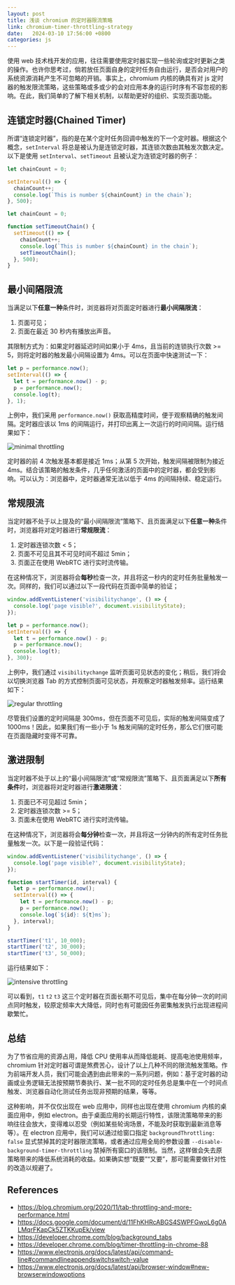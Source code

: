 ```yaml
---
layout: post
title: 浅谈 chromium 的定时器限流策略
link: chromium-timer-throttling-strategy
date:   2024-03-10 17:56:00 +0800
categories: js
---
```


使用 web 技术栈开发的应用，往往需要使用定时器实现一些轮询或定时更新之类的操作。也许你思考过，倘若放任页面自身的定时任务自由运行，是否会对用户的系统资源消耗产生不可忽略的开销。事实上，chromium 内核的确具有对 js 定时器的触发限流策略，这些策略或多或少的会对应用本身的运行时序有不容忽视的影响。在此，我们简单的了解下相关机制，以帮助更好的组织、实现页面功能。

## 连锁定时器(Chained Timer)

所谓“连锁定时器”，指的是在某个定时任务回调中触发的下一个定时器。根据这个概念，`setInterval` 将总是被认为是连锁定时器，其连锁次数由其触发次数决定。以下是使用 `setInterval`、`setTimeout` 且被认定为连锁定时器的例子：

```js
let chainCount = 0;

setInterval(() => {
  chainCount++;
  console.log(`This is number ${chainCount} in the chain`);
}, 500);
```

```js
let chainCount = 0;

function setTimeoutChain() {
  setTimeout(() => {
    chainCount++;
    console.log(`This is number ${chainCount} in the chain`);
    setTimeoutChain();
  }, 500);
}
```

## 最小间隔限流

当满足以下**任意一种**条件时，浏览器将对页面定时器进行**最小间隔限流**：

1. 页面可见；
2. 页面在最近 30 秒内有播放出声音。

其限制方式为：如果定时器延迟时间如果小于 4ms，且当前的连锁执行次数 >= 5，则将定时器的触发最小间隔设置为 4ms。可以在页面中快速测试一下：

```js
let p = performance.now();
setInterval(() => {
  let t = performance.now() - p;
  p = performance.now();
  console.log(t);
}, 1);
```

上例中，我们采用 `performance.now()` 获取高精度时间，便于观察精确的触发间隔。定时器应该以 1ms 的间隔运行，并打印出离上一次运行的时间间隔。运行结果如下：

![minimal throttling](/img/2024-03-10/chromium-timer-throttling-minimal.jpeg)

定时器的前 4 次触发基本都是接近 1ms；从第 5 次开始，触发间隔被限制为接近 4ms。结合该策略的触发条件，几乎任何激活的页面中的定时器，都会受到影响。可以认为：浏览器中，定时器通常无法以低于 4ms 的间隔持续、稳定运行。

## 常规限流

当定时器不处于以上提及的“最小间隔限流”策略下、且页面满足以下**任意一种**条件时，浏览器将对定时器进行**常规限流**：

1. 定时器连锁次数 < 5；
2. 页面不可见且其不可见时间不超过 5min；
3. 页面正在使用 WebRTC 进行实时流传输。

在这种情况下，浏览器将会**每秒**检查一次，并且将这一秒内的定时任务批量触发一次。同样的，我们可以通过以下一段代码在页面中简单的验证；

```js
window.addEventListener('visibilitychange', () => {
  console.log('page visible?', document.visibilityState);
});

let p = performance.now();
setInterval(() => {
  let t = performance.now() - p;
  p = performance.now();
  console.log(t);
}, 300);
```

上例中，我们通过 `visibilitychange` 监听页面可见状态的变化；稍后，我们将会以切换浏览器 Tab 的方式控制页面可见状态，并观察定时器触发频率。运行结果如下：

![regular throttling](/img/2024-03-10/chromium-timer-throttling-regular.png)

尽管我们设置的定时间隔是 300ms，但在页面不可见后，实际的触发间隔变成了 1000ms！因此，如果我们有一些小于 1s 触发间隔的定时任务，那么它们很可能在页面隐藏时变得不可靠。

## 激进限制

当定时器不处于以上的“最小间隔限流”或“常规限流”策略下、且页面满足以下**所有条件**时，浏览器将对定时器进行**激进限流**：

1. 页面已不可见超过 5min；
2. 定时器连锁次数 >= 5；
3. 页面未在使用 WebRTC 进行实时流传输。

在这种情况下，浏览器将会**每分钟**检查一次，并且将这一分钟内的所有定时任务批量触发一次。以下是一段验证代码：

```js
window.addEventListener('visibilitychange', () => {
  console.log('page visible?', document.visibilityState);
});

function startTimer(id, interval) {
  let p = performance.now();
  setInterval(() => {
    let t = performance.now() - p;
    p = performance.now();
    console.log(`${id}: ${t}ms`);
  }, interval);
}

startTimer('t1', 10_000);
startTimer('t2', 30_000);
startTimer('t3', 50_000);
```

运行结果如下：

![intensive throttling](/img/2024-03-10/chromium-timer-throttling-intensive.png)

可以看到，`t1` `t2` `t3` 这三个定时器在页面长期不可见后，集中在每分钟一次的时间点同时触发，较原定频率大大降低，同时也有可能因任务密集触发执行出现进程间歇繁忙。

## 总结

为了节省应用的资源占用，降低 CPU 使用率从而降低能耗、提高电池使用频率，chromium 针对定时器可谓是煞费苦心，设计了以上几种不同的限流触发策略。作为前端开发人员，我们可能会遇到由此带来的一系列问题，例如：基于定时器的动画或业务逻辑无法按预期节奏执行、某一批不同的定时任务总是集中在一个时间点触发、浏览器自动化测试任务出现非预期的结果，等等。

这种影响，并不仅仅出现在 web 应用中，同样也出现在使用 chromium 内核的桌面应用中，例如 electron。由于桌面应用的长期运行特性，该限流策略带来的影响往往会放大，变得难以忍受（例如某些轮询场景，不能及时获取到最新消息等等）。在 electron 应用中，我们可以通过给窗口指定 `backgroundThrottling: false` 显式禁掉其的定时器限流策略，或者通过应用全局的参数设置 `--disable-background-timer-throttling` 禁掉所有窗口的该限制。当然，这样做会失去原策略带来的降低系统消耗的收益。如果确实想“既要”“又要”，那可能需要做针对性的改造以规避了。

## References

- <https://blog.chromium.org/2020/11/tab-throttling-and-more-performance.html>
- <https://docs.google.com/document/d/11FhKHRcABGS4SWPFGwoL6g0ALMqrFKapCk5ZTKKupEk/view>
- <https://developer.chrome.com/blog/background_tabs>
- <https://developer.chrome.com/blog/timer-throttling-in-chrome-88>
- <https://www.electronjs.org/docs/latest/api/command-line#commandlineappendswitchswitch-value>
- <https://www.electronjs.org/docs/latest/api/browser-window#new-browserwindowoptions>
